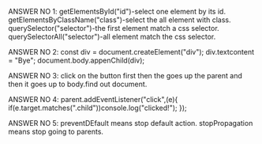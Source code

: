 ANSWER NO 1:
getElementsById("id")-select one element by its id.
getElementsByClassName("class")-select the all element with class.
querySelector("selector")-the first element match a css selector.
querySelectorAll("selector")-all element match the css selector.

ANSWER NO 2: 
const div = document.createElement("div");
div.textcontent = "Bye";
document.body.appenChild(div);

ANSWER NO 3: 
click on the button first then the goes up the parent and then it goes up to body.find out document.

ANSWER NO 4: 
parent.addEventListener("click",(e){
if(e.target.matches(".child"))console.log("clicked!");
});

ANSWER NO 5: 
preventDEfault means stop default action.
stopPropagation means stop going to parents.
